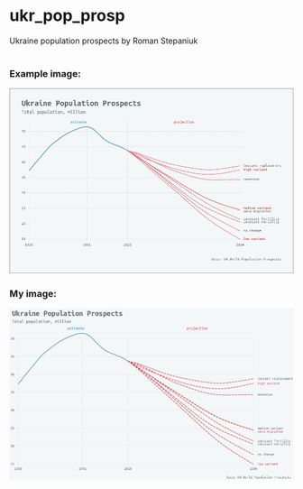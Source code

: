 # ukr_pop_prosp
Ukraine population prospects by Roman Stepaniuk
<br>
<br>
### Example image:
![Example image](projections.png)
### My image:
![My image](vis_chart.png)
